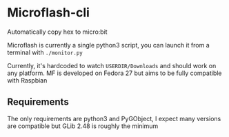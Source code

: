 # Microflash-cli
Automatically copy hex to micro:bit

Microflash is currently a single python3 script, you can launch it from a terminal with `./monitor.py`

Currently, it's hardcoded to watch `USERDIR/Downloads` and should work on any platform.
MF is developed on Fedora 27 but aims to be fully compatible with Raspbian

## Requirements

The only requirements are python3 and PyGObject, I expect many versions are compatible but GLib 2.48 is roughly the minimum
